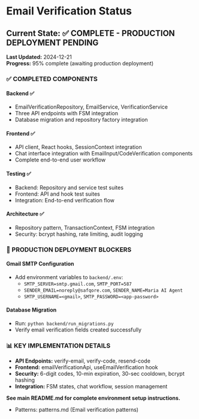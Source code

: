 # Email Verification Status

## Current State: ✅ COMPLETE - PRODUCTION DEPLOYMENT PENDING

**Last Updated:** 2024-12-21  
**Progress:** 95% complete (awaiting production deployment)

### ✅ COMPLETED COMPONENTS

#### Backend ✅
- EmailVerificationRepository, EmailService, VerificationService
- Three API endpoints with FSM integration
- Database migration and repository factory integration

#### Frontend ✅ 
- API client, React hooks, SessionContext integration
- Chat interface integration with EmailInput/CodeVerification components
- Complete end-to-end user workflow

#### Testing ✅
- Backend: Repository and service test suites
- Frontend: API and hook test suites
- Integration: End-to-end verification flow

#### Architecture ✅
- Repository pattern, TransactionContext, FSM integration
- Security: bcrypt hashing, rate limiting, audit logging

### 🔴 PRODUCTION DEPLOYMENT BLOCKERS

#### Gmail SMTP Configuration
- Add environment variables to `backend/.env`:
  - `SMTP_SERVER=smtp.gmail.com`, `SMTP_PORT=587`
  - `SENDER_EMAIL=noreply@safqore.com`, `SENDER_NAME=Maria AI Agent`
  - `SMTP_USERNAME=<gmail>`, `SMTP_PASSWORD=<app-password>`

#### Database Migration
- Run: `python backend/run_migrations.py`
- Verify email verification fields created successfully

### 📊 KEY IMPLEMENTATION DETAILS
- **API Endpoints:** verify-email, verify-code, resend-code
- **Frontend:** emailVerificationApi, useEmailVerification hook
- **Security:** 6-digit codes, 10-min expiration, 30-sec cooldown, bcrypt hashing
- **Integration:** FSM states, chat workflow, session management

**See main README.md for complete environment setup instructions.**
- Patterns: patterns.md (Email verification patterns)